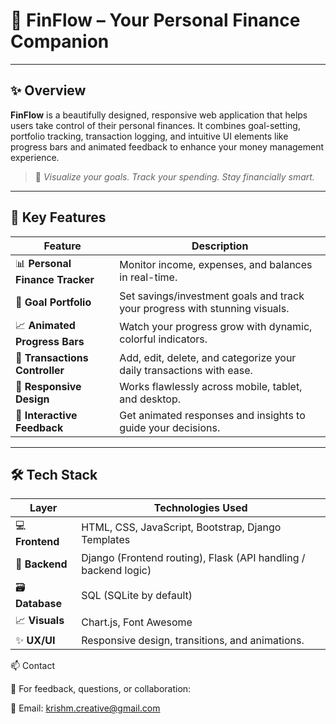# 💸 FinFlow – Your Personal Finance Companion

---

## ✨ Overview

**FinFlow** is a beautifully designed, responsive web application that helps users take control of their personal finances. It combines goal-setting, portfolio tracking, transaction logging, and intuitive UI elements like progress bars and animated feedback to enhance your money management experience.

> 🎯 *Visualize your goals. Track your spending. Stay financially smart.*

---

## 🌟 Key Features

| Feature | Description |
|--------|-------------|
| 📊 **Personal Finance Tracker** | Monitor income, expenses, and balances in real-time. |
| 🎯 **Goal Portfolio** | Set savings/investment goals and track your progress with stunning visuals. |
| 📈 **Animated Progress Bars** | Watch your progress grow with dynamic, colorful indicators. |
| 💸 **Transactions Controller** | Add, edit, delete, and categorize your daily transactions with ease. |
| 📱 **Responsive Design** | Works flawlessly across mobile, tablet, and desktop. |
| 🤖 **Interactive Feedback** | Get animated responses and insights to guide your decisions. |

---

## 🛠 Tech Stack

| Layer         | Technologies Used |
|---------------|-------------------|
| 💻 **Frontend**  | HTML, CSS, JavaScript, Bootstrap, Django Templates |
| 🧠 **Backend**   | Django (Frontend routing), Flask (API handling / backend logic) |
| 🗃 **Database**  | SQL (SQLite by default) |
| 📈 **Visuals**   | Chart.js, Font Awesome |
| ✨ **UX/UI**     | Responsive design, transitions, and animations.|

📫 Contact

💌 For feedback, questions, or collaboration:

📧 Email: krishm.creative@gmail.com